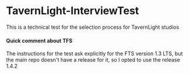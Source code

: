 # TavernLight-InterviewTest
This is a technical test for the selection process for TavernLight studios

#### Quick comment about TFS
The instructions for the test ask explicitly for the FTS version 1.3 LTS, but the main repo doesn't have a release for it, so I opted to use the release 1.4.2
